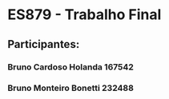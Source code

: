 # ES879 - Trabalho Final
## Participantes:
### Bruno Cardoso Holanda 167542
### Bruno Monteiro Bonetti 232488
